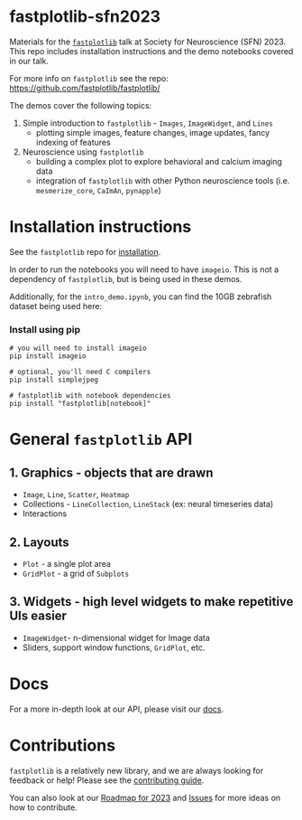 # fastplotlib-sfn2023

Materials for the [`fastplotlib`](https://github.com/fastplotlib/fastplotlib/) talk at Society for Neuroscience (SFN) 2023. This repo includes installation instructions and the demo notebooks covered in our talk. 

For more info on `fastplotlib` see the repo: https://github.com/fastplotlib/fastplotlib/

The demos cover the following topics:
1. Simple introduction to `fastplotlib` - `Images`, `ImageWidget`, and `Lines`
   - plotting simple images, feature changes, image updates, fancy indexing of features
2. Neuroscience using `fastplotlib` 
   - building a complex plot to explore behavioral and calcium imaging data
   - integration of `fastplotlib` with other Python neuroscience tools (i.e. `mesmerize_core`, `CaImAn`, `pynapple`)

# Installation instructions

See the `fastplotlib` repo for [installation](https://github.com/kushalkolar/fastplotlib#installation). 

In order to run the notebooks you will need to have `imageio`. This is not a dependency of `fastplotlib`, but is being used in these demos.

Additionally, for the `intro_demo.ipynb`, you can find the 10GB zebrafish dataset being used here: 

### Install using pip
```
# you will need to install imageio
pip install imageio

# optional, you'll need C compilers
pip install simplejpeg

# fastplotlib with notebook dependencies
pip install "fastplotlib[notebook]"
```

# General `fastplotlib` API
## 1. Graphics - objects that are drawn
- `Image`, `Line`, `Scatter`, `Heatmap`
- Collections - `LineCollection`, `LineStack` (ex: neural timeseries data)
- Interactions
## 2. Layouts
- `Plot` - a single plot area
- `GridPlot` - a grid of `Subplots`
## 3. Widgets - high level widgets to make repetitive UIs easier
- `ImageWidget`- n-dimensional widget for Image data
- Sliders, support window functions, `GridPlot`, etc.

# Docs
For a more in-depth look at our API, please visit our [docs](https://fastplotlib.readthedocs.io/en/).

# Contributions
`fastplotlib` is a relatively new library, and we are always looking for feedback or help! Please see the [contributing guide](https://github.com/kushalkolar/fastplotlib/blob/master/CONTRIBUTING.md). 

You can also look at our [Roadmap for 2023](https://github.com/kushalkolar/fastplotlib/issues/55) and [Issues](https://github.com/kushalkolar/fastplotlib/issues) for more ideas on how to contribute.


